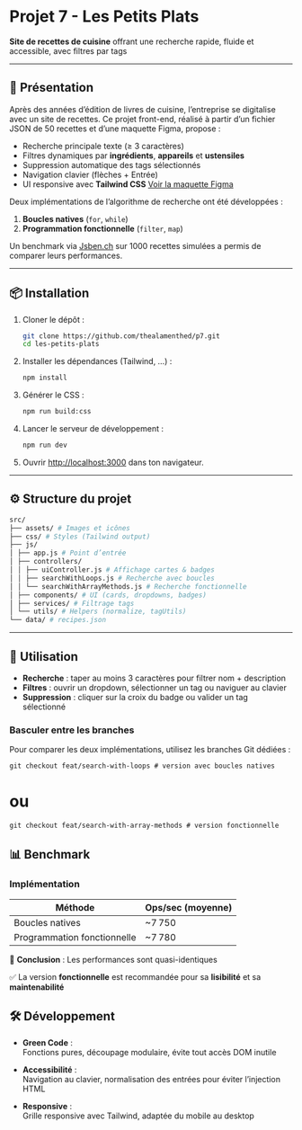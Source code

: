 # Projet 7 - Les Petits Plats

**Site de recettes de cuisine** offrant une recherche rapide, fluide et accessible, avec filtres par tags

---

## 🚀 Présentation

Après des années d’édition de livres de cuisine, l’entreprise se digitalise avec un site de recettes. Ce projet front-end, réalisé à partir d’un fichier JSON de 50 recettes et d’une maquette Figma, propose :

- Recherche principale texte (≥ 3 caractères)
- Filtres dynamiques par **ingrédients**, **appareils** et **ustensiles**
- Suppression automatique des tags sélectionnés
- Navigation clavier (flèches + Entrée)
- UI responsive avec **Tailwind CSS**
[Voir la maquette Figma](https://www.figma.com/design/LY5VQTAqnrAf0bWObOBrt8/Les-petits-plats---Maquette-2.0?node-id=92391-1638&t=yVtZDNCPVTnvnngb-0)

Deux implémentations de l’algorithme de recherche ont été développées :

1. **Boucles natives** (`for`, `while`)
2. **Programmation fonctionnelle** (`filter`, `map`)

Un benchmark via [Jsben.ch](https://jsben.ch) sur 1000 recettes simulées a permis de comparer leurs performances.

---

## 📦 Installation

1. Cloner le dépôt :
   ```bash
   git clone https://github.com/thealamenthed/p7.git
   cd les-petits-plats
   ```
2. Installer les dépendances (Tailwind, …) :
   ```bash
   npm install
   ```
3. Générer le CSS :
   ```bash
   npm run build:css
   ```
4. Lancer le serveur de développement :
   ```bash
   npm run dev
   ```
5. Ouvrir [http://localhost:3000](http://localhost:3000) dans ton navigateur.

---

## ⚙️ Structure du projet

```bash
src/
├── assets/ # Images et icônes
├── css/ # Styles (Tailwind output)
├── js/
│ ├── app.js # Point d’entrée
│ ├── controllers/
│ │ ├── uiController.js # Affichage cartes & badges
│ │ ├── searchWithLoops.js # Recherche avec boucles
│ │ └── searchWithArrayMethods.js # Recherche fonctionnelle
│ ├── components/ # UI (cards, dropdowns, badges)
│ ├── services/ # Filtrage tags
│ └── utils/ # Helpers (normalize, tagUtils)
└── data/ # recipes.json

```

---

## 🎯 Utilisation

- **Recherche** : taper au moins 3 caractères pour filtrer nom + description
- **Filtres** : ouvrir un dropdown, sélectionner un tag ou naviguer au clavier
- **Suppression** : cliquer sur la croix du badge ou valider un tag sélectionné

### Basculer entre les branches

Pour comparer les deux implémentations, utilisez les branches Git dédiées :

```
git checkout feat/search-with-loops # version avec boucles natives
```

# ou

```
git checkout feat/search-with-array-methods # version fonctionnelle
```

## 📊 Benchmark

### Implémentation

| Méthode                     | Ops/sec (moyenne) |
| --------------------------- | ----------------- |
| Boucles natives             | ~7 750            |
| Programmation fonctionnelle | ~7 780            |

🎯 **Conclusion** : Les performances sont quasi-identiques

✅ La version **fonctionnelle** est recommandée pour sa **lisibilité** et sa **maintenabilité**

## 🛠️ Développement

- **Green Code** :  
  Fonctions pures, découpage modulaire, évite tout accès DOM inutile

- **Accessibilité** :  
  Navigation au clavier, normalisation des entrées pour éviter l’injection HTML

- **Responsive** :  
  Grille responsive avec Tailwind, adaptée du mobile au desktop
